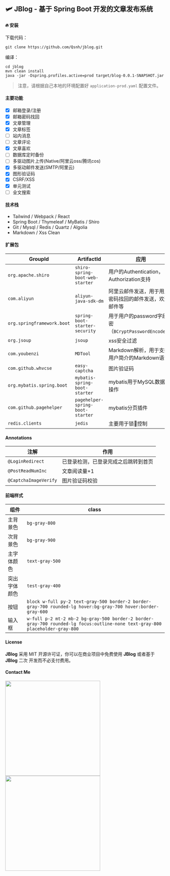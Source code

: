 
## 🛩 **JBlog** - 基于 Spring Boot 开发的文章发布系统

#### 🔥 安装

下载代码：

```
git clone https://github.com/Qsnh/jblog.git
```

编译：

```
cd jblog
mvn clean install
java -jar -Dspring.profiles.active=prod target/blog-0.0.1-SNAPSHOT.jar
```

> 注意，请根据自己本地的环境配置好 `application-prod.yaml` 配置文件。

#### 主要功能

+ [x] 邮箱登录/注册
+ [x] 邮箱密码找回
+ [x] 文章管理
+ [x] 文章标签
+ [ ] 站内消息
+ [ ] 文章评论
+ [x] 文章喜欢
+ [ ] 数据库定时备份
+ [ ] 多驱动图片上传(Native/阿里云oss/腾讯cos)
+ [x] 多驱动邮件发送(SMTP/阿里云)
+ [x] 图形验证码
+ [x] CSRF/XSS
+ [x] 单元测试
+ [ ] 全文搜索

#### 技术栈

+ Tailwind / Webpack / React
+ Spring Boot / Thymeleaf / MyBatis / Shiro
+ Git / Mysql / Redis / Quartz / Algolia
+ Markdown / Xss Clean

#### 扩展包

| GroupId | ArtifactId | 应用 |
| --- | --- | --- |
| `org.apache.shiro` | `shiro-spring-boot-web-starter` | 用户的Authentication，Authorization支持 |
| `com.aliyun` | `aliyun-java-sdk-dm` | 阿里云邮件发送，用于用户密码找回的邮件发送，欢迎邮件等 |
| `org.springframework.boot` | `spring-boot-starter-security` | 用于用户的password字段加密（`BCryptPasswordEncoder`）|
| `org.jsoup` | `jsoup` | xss安全过滤 |
| `com.youbenzi` | `MDTool` | Markdown解析，用于支持用户简介的Markdown语法 |
| `com.github.whvcse` | `easy-captcha` | 图片验证码 |
| `org.mybatis.spring.boot` | `mybatis-spring-boot-starter` | mybatis用于MySQL数据库操作 |
| `com.github.pagehelper` | `pagehelper-spring-boot-starter` | mybatis分页插件 |
| `redis.clients` | `jedis` | 主要用于锁🔐控制 |

#### Annotations

| 注解 | 作用 |
| --- | --- |
| `@LoginRedirect` | 已登录检测，已登录完成之后跳转到首页 |
| `@PostReadNumInc` | 文章阅读量+1 |
| `@CaptchaImageVerify` | 图片验证码校验 |

#### 前端样式

| 组件 | class |
| --- | --- |
| 主背景色 | `bg-gray-800` |
| 次背景色 | `bg-gray-900` |
| 主字体颜色 | `text-gray-500` |
| 突出字体颜色 | `test-gray-400` |
| 按钮 | `block w-full py-2 text-gray-500 border-2 border-gray-700 rounded-lg hover:bg-gray-700 hover:border-gray-600` |
| 输入框 | `w-full p-2 mt-2 mb-2 bg-gray-500 border-2 border-gray-700 rounded-lg focus:outline-none text-gray-800 placeholder-gray-800` |

#### License

**JBlog** 采用 MIT 开源许可证，你可以在商业项目中免费使用 **JBlog** 或者基于 **JBlog** 二次 开发而不必支付费用。

#### Contact Me

<p>
<img src="https://user-images.githubusercontent.com/12671205/64419962-a1edc500-d0d0-11e9-8662-e57ab8382078.jpg" width=300>
<img src="https://s1.ax1x.com/2018/09/29/ilrhKP.png" width=300>
</p>

